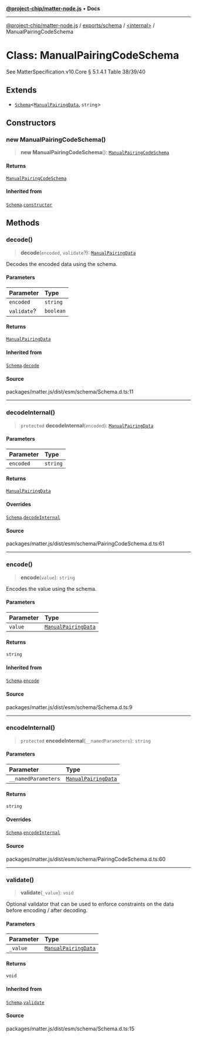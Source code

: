 [**@project-chip/matter-node.js**](../../../../README.md) • **Docs**

***

[@project-chip/matter-node.js](../../../../modules.md) / [exports/schema](../../README.md) / [\<internal\>](../README.md) / ManualPairingCodeSchema

# Class: ManualPairingCodeSchema

See MatterSpecification.v10.Core § 5.1.4.1 Table 38/39/40

## Extends

- [`Schema`](../../classes/Schema.md)\<[`ManualPairingData`](../../README.md#manualpairingdata), `string`\>

## Constructors

### new ManualPairingCodeSchema()

> **new ManualPairingCodeSchema**(): [`ManualPairingCodeSchema`](ManualPairingCodeSchema.md)

#### Returns

[`ManualPairingCodeSchema`](ManualPairingCodeSchema.md)

#### Inherited from

[`Schema`](../../classes/Schema.md).[`constructor`](../../classes/Schema.md#constructors)

## Methods

### decode()

> **decode**(`encoded`, `validate`?): [`ManualPairingData`](../../README.md#manualpairingdata)

Decodes the encoded data using the schema.

#### Parameters

| Parameter | Type |
| :------ | :------ |
| `encoded` | `string` |
| `validate`? | `boolean` |

#### Returns

[`ManualPairingData`](../../README.md#manualpairingdata)

#### Inherited from

[`Schema`](../../classes/Schema.md).[`decode`](../../classes/Schema.md#decode)

#### Source

packages/matter.js/dist/esm/schema/Schema.d.ts:11

***

### decodeInternal()

> `protected` **decodeInternal**(`encoded`): [`ManualPairingData`](../../README.md#manualpairingdata)

#### Parameters

| Parameter | Type |
| :------ | :------ |
| `encoded` | `string` |

#### Returns

[`ManualPairingData`](../../README.md#manualpairingdata)

#### Overrides

[`Schema`](../../classes/Schema.md).[`decodeInternal`](../../classes/Schema.md#decodeinternal)

#### Source

packages/matter.js/dist/esm/schema/PairingCodeSchema.d.ts:61

***

### encode()

> **encode**(`value`): `string`

Encodes the value using the schema.

#### Parameters

| Parameter | Type |
| :------ | :------ |
| `value` | [`ManualPairingData`](../../README.md#manualpairingdata) |

#### Returns

`string`

#### Inherited from

[`Schema`](../../classes/Schema.md).[`encode`](../../classes/Schema.md#encode)

#### Source

packages/matter.js/dist/esm/schema/Schema.d.ts:9

***

### encodeInternal()

> `protected` **encodeInternal**(`__namedParameters`): `string`

#### Parameters

| Parameter | Type |
| :------ | :------ |
| `__namedParameters` | [`ManualPairingData`](../../README.md#manualpairingdata) |

#### Returns

`string`

#### Overrides

[`Schema`](../../classes/Schema.md).[`encodeInternal`](../../classes/Schema.md#encodeinternal)

#### Source

packages/matter.js/dist/esm/schema/PairingCodeSchema.d.ts:60

***

### validate()

> **validate**(`_value`): `void`

Optional validator that can be used to enforce constraints on the data before encoding / after decoding.

#### Parameters

| Parameter | Type |
| :------ | :------ |
| `_value` | [`ManualPairingData`](../../README.md#manualpairingdata) |

#### Returns

`void`

#### Inherited from

[`Schema`](../../classes/Schema.md).[`validate`](../../classes/Schema.md#validate)

#### Source

packages/matter.js/dist/esm/schema/Schema.d.ts:15
